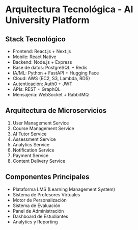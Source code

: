 # Arquitectura Tecnológica - AI University Platform

## Stack Tecnológico
- Frontend: React.js + Next.js
- Mobile: React Native
- Backend: Node.js + Express
- Base de datos: PostgreSQL + Redis
- IA/ML: Python + FastAPI + Hugging Face
- Cloud: AWS (EC2, S3, Lambda, RDS)
- Autenticación: Auth0 + JWT
- APIs: REST + GraphQL
- Mensajería: WebSocket + RabbitMQ

## Arquitectura de Microservicios
1. User Management Service
2. Course Management Service
3. AI Tutor Service
4. Assessment Service
5. Analytics Service
6. Notification Service
7. Payment Service
8. Content Delivery Service

## Componentes Principales
- Plataforma LMS (Learning Management System)
- Sistema de Profesores Virtuales
- Motor de Personalización
- Sistema de Evaluación
- Panel de Administración
- Dashboard de Estudiantes
- Analytics y Reporting